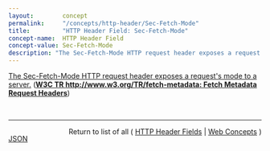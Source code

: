 ```yaml
---
layout:        concept
permalink:     "/concepts/http-header/Sec-Fetch-Mode"
title:         "HTTP Header Field: Sec-Fetch-Mode"
concept-name:  HTTP Header Field
concept-value: Sec-Fetch-Mode
description: "The Sec-Fetch-Mode HTTP request header exposes a request's mode to a server."
---
```


[The Sec-Fetch-Mode HTTP request header exposes a request's mode to a server.](http://www.w3.org/TR/fetch-metadata/#sec-fetch-mode-header "Read documentation for HTTP Header Field &#34;Sec-Fetch-Mode&#34;") (**[W3C TR http://www.w3.org/TR/fetch-metadata: Fetch Metadata Request Headers](/specs/W3C/TR/fetch-metadata "This document defines a set of Fetch metadata request headers that aim to provide servers with enough information to make a priori decisions about whether or not to service a request based on the way it was made, and the context in which it will be used.")**)

<br/>
<hr/>

<p style="float : left"><a href="./Sec-Fetch-Mode.json" title="JSON representing this particular Web Concept value">JSON</a></p>
<p style="text-align: right">Return to list of all ( <a href="../http-header/">HTTP Header Fields</a> | <a href="../">Web Concepts</a> )</p>
